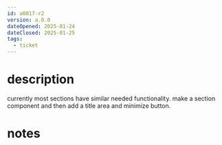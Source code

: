```yaml
---
id: a0017-r2
version: a.0.0
dateOpened: 2025-01-24
dateClosed: 2025-01-25
tags:
  - ticket
---
```

# description
currently most sections have similar needed functionality. make a section component and then add a title area and minimize button.
# notes
